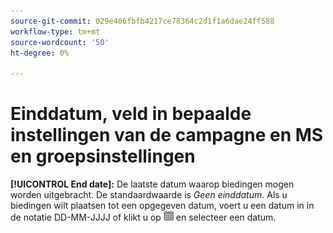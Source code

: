 ```yaml
---
source-git-commit: 029e406fbfb4217ce78364c2d1f1a6dae24ff588
workflow-type: tm+mt
source-wordcount: '50'
ht-degree: 0%

---
```

# Einddatum, veld in bepaalde instellingen van de campagne en MS en groepsinstellingen

**[!UICONTROL End date]:** De laatste datum waarop biedingen mogen worden uitgebracht. De standaardwaarde is *Geen einddatum*. Als u biedingen wilt plaatsen tot een opgegeven datum, voert u een datum in in de notatie DD-MM-JJJJ of klikt u op ![Kalender](/help/search-social-commerce/assets/calendar.png) en selecteer een datum.
